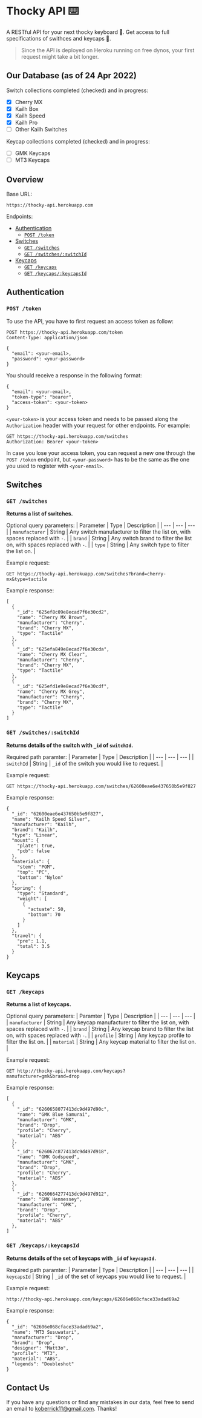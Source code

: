 # Thocky API :keyboard:
A RESTful API for your next thocky keyboard :drooling_face:. Get access to full specifications of swithces and keycaps :star_struck:.
> Since the API is deployed on Heroku running on free dynos, your first request might take a bit longer.

## Our Database (as of 24 Apr 2022)
Switch collections completed (checked) and in progress:
- [x] Cherry MX
- [x] Kailh Box
- [x] Kailh Speed
- [x] Kailh Pro
- [ ] Other Kailh Switches

Keycap collections completed (checked) and in progress:
- [ ] GMK Keycaps
- [ ] MT3 Keycaps

## Overview
Base URL:
```
https://thocky-api.herokuapp.com
```
Endpoints:
- [ Authentication ](#authentication)
  - [ `POST /token` ](#post-token)
- [ Switches ](#switches)
  - [ `GET /switches` ](#get-switches)
  - [ `GET /switches/:switchId` ](#get-switchesswitchid)
- [ Keycaps ](#keycaps)
  - [ `GET /keycaps` ](#get-keycaps)
  - [ `GET /keycaps/:keycapsId` ](#get-keycapskeycapsid)

## Authentication
### `POST /token`
To use the API, you have to first request an access token as follow:
```
POST https://thocky-api.herokuapp.com/token
Content-Type: application/json

{
  "email": <your-email>,
  "password": <your-password>
}
```
You should receive a response in the following format:
```
{
  "email": <your-email>,
  "token-type": "bearer",
  "access-token": <your-token>
}
```
`<your-token>` is your access token and needs to be passed along the `Authorization` header with your request for other endpoints. For example:
```
GET https://thocky-api.herokuapp.com/switches
Authorization: Bearer <your-token>
```
In case you lose your access token, you can request a new one through the `POST /token` endpoint, but `<your-password>` has to be the same as the one you used to register with `<your-email>`.

## Switches

### `GET /switches`
**Returns a list of switches.**

Optional query parameters:
| Parameter | Type | Description |
| --- | --- | --- |
| `manufacturer` | String | Any switch manufacturer to filter the list on, with spaces replaced with `-`. |
| `brand` | String | Any switch brand to filter the list on, with spaces replaced with `-`. |
| `type` | String | Any switch type to filter the list on. |

Example request:
```
GET https://thocky-api.herokuapp.com/switches?brand=cherry-mx&type=tactile
```
Example response:
```
[
  {
    "_id": "625ef8c09e8ecad7f6e30cd2",
    "name": "Cherry MX Brown",
    "manufacturer": "Cherry",
    "brand": "Cherry MX",
    "type": "Tactile"
  },
  {
    "_id": "625efa849e8ecad7f6e30cda",
    "name": "Cherry MX Clear",
    "manufacturer": "Cherry",
    "brand": "Cherry MX",
    "type": "Tactile"
  },
  {
    "_id": "625efd1e9e8ecad7f6e30cdf",
    "name": "Cherry MX Grey",
    "manufacturer": "Cherry",
    "brand": "Cherry MX",
    "type": "Tactile"
  }
]
```

### `GET /switches/:switchId`
**Returns details of the switch with `_id` of `switchId`.**

Required path paramter:
| Parameter | Type | Description |
| --- | --- | --- |
| `switchId` | String | `_id` of the switch you would like to request. |

Example request:
```
GET https://thocky-api.herokuapp.com/switches/62600eae6e437650b5e9f827
```
Example response:
```
{
  "_id": "62600eae6e437650b5e9f827",
  "name": "Kailh Speed Silver",
  "manufacturer": "Kailh",
  "brand": "Kailh",
  "type": "Linear",
  "mount": {
    "plate": true,
    "pcb": false
  },
  "materials": {
    "stem": "POM",
    "top": "PC",
    "bottom": "Nylon"
  },
  "spring": {
    "type": "Standard",
    "weight": [
      {
        "actuate": 50,
        "bottom": 70
      }
    ]
  },
  "travel": {
    "pre": 1.1,
    "total": 3.5
  }
}
```

## Keycaps

### `GET /keycaps`
**Returns a list of keycaps.**

Optional query parameters:
| Paramter | Type | Description |
| --- | --- | --- |
| `manufacturer` | String | Any keycap manufacturer to filter the list on, with spaces replaced with `-`. |
| `brand` | String | Any keycap brand to filter the list on, with spaces replaced with `-`. |
| `profile` | String | Any keycap profile to filter the list on. |
| `material` | String | Any keycap material to filter the list on. |

Example request:
```
GET http://thocky-api.herokuapp.com/keycaps?manufacturer=gmk&brand=drop
```
Example response:
```
[
  {
    "_id": "6260658077413dc9d497d90c",
    "name": "GMK Blue Samurai",
    "manufacturer": "GMK",
    "brand": "Drop",
    "profile": "Cherry",
    "material": "ABS"
  },
  {
    "_id": "626067c877413dc9d497d918",
    "name": "GMK Godspeed",
    "manufacturer": "GMK",
    "brand": "Drop",
    "profile": "Cherry",
    "material": "ABS"
  },
  {
    "_id": "6260664277413dc9d497d912",
    "name": "GMK Hennessey",
    "manufacturer": "GMK",
    "brand": "Drop",
    "profile": "Cherry",
    "material": "ABS"
  },
]
```

### `GET /keycaps/:keycapsId`
**Returns details of the set of keycaps with `_id` of `keycapsId`.**

Required path paramter:
| Parameter | Type | Description |
| --- | --- | --- |
| `keycapsId` | String | `_id` of the set of keycaps you would like to request. |

Example request:
```
http://thocky-api.herokuapp.com/keycaps/62606e068cface33adad69a2
```
Example response:
```
{
  "_id": "62606e068cface33adad69a2",
  "name": "MT3 Susuwatari",
  "manufacturer": "Drop",
  "brand": "Drop",
  "designer": "Matt3o",
  "profile": "MT3",
  "material": "ABS",
  "legends": "Doubleshot"
}
```

## Contact Us
If you have any questions or find any mistakes in our data, feel free to send an email to koberrick11@gmail.com. Thanks!
